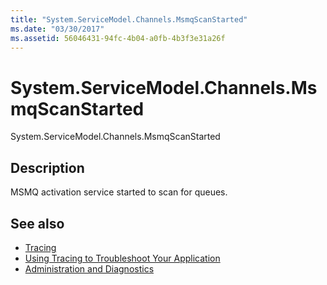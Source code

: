 ```yaml
---
title: "System.ServiceModel.Channels.MsmqScanStarted"
ms.date: "03/30/2017"
ms.assetid: 56046431-94fc-4b04-a0fb-4b3f3e31a26f
---
```

# System.ServiceModel.Channels.MsmqScanStarted
System.ServiceModel.Channels.MsmqScanStarted  
  
## Description  
 MSMQ activation service started to scan for queues.  
  
## See also

- [Tracing](index.md)
- [Using Tracing to Troubleshoot Your Application](using-tracing-to-troubleshoot-your-application.md)
- [Administration and Diagnostics](../index.md)
